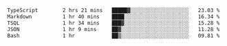 <!--START_SECTION:waka-->

```txt
TypeScript        2 hrs 21 mins   █████▓░░░░░░░░░░░░░░░░░░░   23.03 %
Markdown          1 hr 40 mins    ████░░░░░░░░░░░░░░░░░░░░░   16.34 %
TSQL              1 hr 34 mins    ███▓░░░░░░░░░░░░░░░░░░░░░   15.28 %
JSON              1 hr 9 mins     ██▓░░░░░░░░░░░░░░░░░░░░░░   11.28 %
Bash              1 hr            ██▒░░░░░░░░░░░░░░░░░░░░░░   09.81 %
```

<!--END_SECTION:waka-->